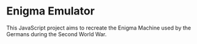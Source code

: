 # Enigma Emulator
This JavaScript project aims to recreate the Enigma Machine used by the Germans during the Second World War.